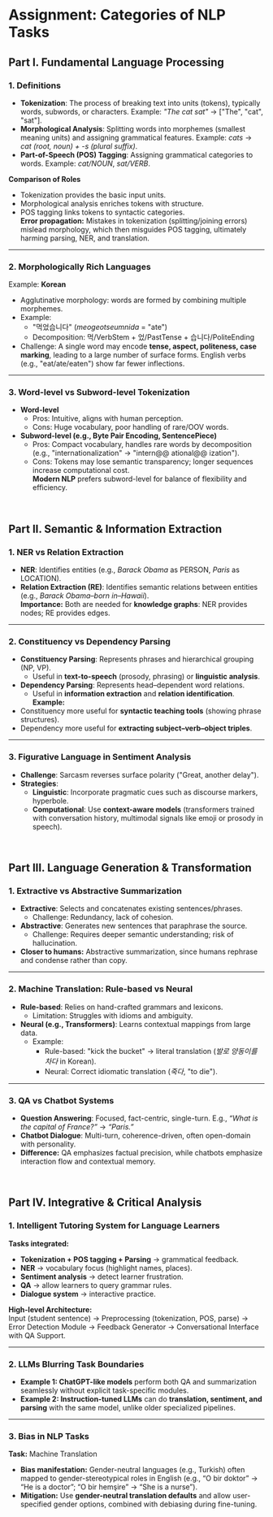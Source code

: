 # Assignment: Categories of NLP Tasks



## Part I. Fundamental Language Processing

### 1. Definitions
- **Tokenization**: The process of breaking text into units (tokens), typically words, subwords, or characters. Example: *"The cat sat"* → ["The", "cat", "sat"].
- **Morphological Analysis**: Splitting words into morphemes (smallest meaning units) and assigning grammatical features. Example: *cats* → *cat (root, noun) + -s (plural suffix)*.
- **Part-of-Speech (POS) Tagging**: Assigning grammatical categories to words. Example: *cat/NOUN*, *sat/VERB*.

**Comparison of Roles**  
- Tokenization provides the basic input units.  
- Morphological analysis enriches tokens with structure.  
- POS tagging links tokens to syntactic categories.  
**Error propagation:** Mistakes in tokenization (splitting/joining errors) mislead morphology, which then misguides POS tagging, ultimately harming parsing, NER, and translation.

---

### 2. Morphologically Rich Languages
Example: **Korean**  
- Agglutinative morphology: words are formed by combining multiple morphemes.  
- Example:  
  - "먹었습니다" (*meogeotseumnida* = "ate")  
  - Decomposition: 먹/VerbStem + 었/PastTense + 습니다/PoliteEnding  
- Challenge: A single word may encode **tense, aspect, politeness, case marking**, leading to a large number of surface forms. English verbs (e.g., "eat/ate/eaten") show far fewer inflections.

---

### 3. Word-level vs Subword-level Tokenization
- **Word-level**  
  - Pros: Intuitive, aligns with human perception.  
  - Cons: Huge vocabulary, poor handling of rare/OOV words.  
- **Subword-level (e.g., Byte Pair Encoding, SentencePiece)**  
  - Pros: Compact vocabulary, handles rare words by decomposition (e.g., "internationalization" → "intern@@ ational@@ ization").  
  - Cons: Tokens may lose semantic transparency; longer sequences increase computational cost.  
**Modern NLP** prefers subword-level for balance of flexibility and efficiency.

<br>

## Part II. Semantic & Information Extraction

### 1. NER vs Relation Extraction
- **NER**: Identifies entities (e.g., *Barack Obama* as PERSON, *Paris* as LOCATION).  
- **Relation Extraction (RE)**: Identifies semantic relations between entities (e.g., *Barack Obama–born in–Hawaii*).  
**Importance:** Both are needed for **knowledge graphs**: NER provides nodes; RE provides edges.

---

### 2. Constituency vs Dependency Parsing
- **Constituency Parsing**: Represents phrases and hierarchical grouping (NP, VP).  
  - Useful in **text-to-speech** (prosody, phrasing) or **linguistic analysis**.  
- **Dependency Parsing**: Represents head–dependent word relations.  
  - Useful in **information extraction** and **relation identification**.  
**Example:**  
- Constituency more useful for **syntactic teaching tools** (showing phrase structures).  
- Dependency more useful for **extracting subject–verb–object triples**.

---

### 3. Figurative Language in Sentiment Analysis
- **Challenge**: Sarcasm reverses surface polarity ("Great, another delay").  
- **Strategies**:  
  - **Linguistic**: Incorporate pragmatic cues such as discourse markers, hyperbole.  
  - **Computational**: Use **context-aware models** (transformers trained with conversation history, multimodal signals like emoji or prosody in speech).

<br>

## Part III. Language Generation & Transformation

### 1. Extractive vs Abstractive Summarization
- **Extractive**: Selects and concatenates existing sentences/phrases.  
  - Challenge: Redundancy, lack of cohesion.  
- **Abstractive**: Generates new sentences that paraphrase the source.  
  - Challenge: Requires deeper semantic understanding; risk of hallucination.  
- **Closer to humans:** Abstractive summarization, since humans rephrase and condense rather than copy.

---

### 2. Machine Translation: Rule-based vs Neural
- **Rule-based**: Relies on hand-crafted grammars and lexicons.  
  - Limitation: Struggles with idioms and ambiguity.  
- **Neural (e.g., Transformers)**: Learns contextual mappings from large data.  
  - Example:  
    - Rule-based: "kick the bucket" → literal translation (*발로 양동이를 차다* in Korean).  
    - Neural: Correct idiomatic translation (*죽다*, "to die").  

---

### 3. QA vs Chatbot Systems
- **Question Answering**: Focused, fact-centric, single-turn. E.g., *“What is the capital of France?”* → *“Paris.”*  
- **Chatbot Dialogue**: Multi-turn, coherence-driven, often open-domain with personality.  
- **Difference:** QA emphasizes factual precision, while chatbots emphasize interaction flow and contextual memory.

<br>

## Part IV. Integrative & Critical Analysis

### 1. Intelligent Tutoring System for Language Learners
**Tasks integrated:**
- **Tokenization + POS tagging + Parsing** → grammatical feedback.  
- **NER** → vocabulary focus (highlight names, places).  
- **Sentiment analysis** → detect learner frustration.  
- **QA** → allow learners to query grammar rules.  
- **Dialogue system** → interactive practice.  

**High-level Architecture:**  
Input (student sentence) → Preprocessing (tokenization, POS, parse) → Error Detection Module → Feedback Generator → Conversational Interface with QA Support.

---

### 2. LLMs Blurring Task Boundaries
- **Example 1: ChatGPT-like models** perform both QA and summarization seamlessly without explicit task-specific modules.  
- **Example 2: Instruction-tuned LLMs** can do **translation, sentiment, and parsing** with the same model, unlike older specialized pipelines.

---

### 3. Bias in NLP Tasks
**Task:** Machine Translation  
- **Bias manifestation:** Gender-neutral languages (e.g., Turkish) often mapped to gender-stereotypical roles in English (e.g., “O bir doktor” → “He is a doctor”; “O bir hemşire” → “She is a nurse”).  
- **Mitigation:** Use **gender-neutral translation defaults** and allow user-specified gender options, combined with debiasing during fine-tuning.